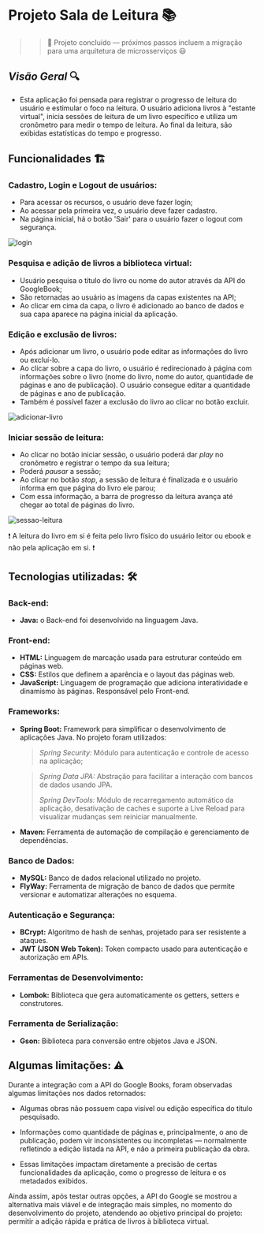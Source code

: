 <h1>Projeto Sala de Leitura 📚</h1>

>> 🔧 Projeto concluído — próximos passos incluem a migração para uma arquitetura de microsserviços 😃 


## *Visão Geral* 🔍
  -  Esta aplicação foi pensada para registrar o progresso de leitura do usuário e  estimular o foco na leitura. O usuário adiciona livros à "estante virtual", inicia sessões de leitura de um livro específico e utiliza um cronômetro para medir o tempo de leitura. Ao final da leitura, são exibidas estatísticas do tempo e progresso.

## Funcionalidades 🏗️

<h3>Cadastro, Login e Logout de usuários:</h3>

  - Para acessar os recursos, o usuário deve fazer login;
  - Ao acessar pela primeira vez, o usuário deve fazer cadastro.
  - Na página inicial, há o botão 'Sair' para o usuário fazer o logout com segurança.

![login](https://github.com/user-attachments/assets/150bc3aa-94cf-4a12-afd4-4cef3b315e32)

    
<h3>Pesquisa e adição de livros a biblioteca virtual:</h3>

  - Usuário pesquisa o título do livro ou nome do autor através da API do GoogleBook;
  - São retornadas ao usuário as imagens da capas existentes na API;
  - Ao clicar em cima da capa, o livro é adicionado ao banco de dados e sua capa aparece na página inicial da aplicação.

<h3>Edição e exclusão de livros:</h3>

  - Após adicionar um livro, o usuário pode editar as informações do livro ou excluí-lo.
  - Ao clicar sobre a capa do livro, o usuário é redirecionado à página com informações sobre o livro (nome do livro, nome do autor, quantidade de páginas e ano de publicação). O usuário consegue editar a quantidade de páginas e ano de publicação.
  - Também é possível fazer a exclusão do livro ao clicar no botão excluir.

![adicionar-livro](https://github.com/user-attachments/assets/32e23e8b-c768-4a35-a127-884fdb0728e3)


<h3>Iniciar sessão de leitura:</h3>

  - Ao clicar no botão iniciar sessão, o usuário poderá dar *play* no cronômetro e registrar o tempo da sua leitura;
  - Poderá *pausar* a sessão;
  - Ao clicar no botão *stop*, a sessão de leitura é finalizada e o usuário informa em que página do livro ele parou;
  - Com essa informação, a barra de progresso da leitura avança até chegar ao total de páginas do livro.

![sessao-leitura](https://github.com/user-attachments/assets/dbbac71f-a5ec-4388-a3cb-e26511617ae4)


❗ A leitura do livro em si é feita pelo livro físico do usuário leitor ou ebook e não pela aplicação em si. ❗

## Tecnologias utilizadas:  🛠️
<h3>Back-end:</h3>

  - **Java:** o Back-end foi desenvolvido na linguagem Java.
<h3>Front-end:</h3>

  - **HTML:** Linguagem de marcação usada para estruturar conteúdo em páginas web.
  - **CSS:** Estilos que definem a aparência e o layout das páginas web.
  - **JavaScript:** Linguagem de programação que adiciona interatividade e dinamismo às páginas. Responsável pelo Front-end.

<h3>Frameworks:</h3>

  - **Spring Boot:** Framework para simplificar o desenvolvimento de aplicações Java. No projeto foram utilizados:
      >*Spring Security:* Módulo para autenticação e controle de acesso na aplicação;
      
      >*Spring Data JPA:* Abstração para facilitar a interação com bancos de dados usando JPA.
      >
      >*Spring DevTools:* Módulo de recarregamento automático da aplicação, desativação de caches e suporte a Live Reload para visualizar mudanças sem reiniciar manualmente.
  - **Maven:** Ferramenta de automação de compilação e gerenciamento de dependências.

<h3>Banco de Dados:</h3>

  - **MySQL:** Banco de dados relacional utilizado no projeto.
  - **FlyWay:** Ferramenta de migração de banco de dados que permite versionar e automatizar alterações no esquema.

<h3>Autenticação e Segurança:</h3>

  - **BCrypt:** Algoritmo de hash de senhas, projetado para ser resistente a ataques.
  - **JWT (JSON Web Token):** Token compacto usado para autenticação e autorização em APIs.

<h3>Ferramentas de Desenvolvimento:</h3>

  - **Lombok:** Biblioteca que gera automaticamente os getters, setters e construtores.

<h3>Ferramenta de Serialização:</h3>

  - **Gson:** Biblioteca para conversão entre objetos Java e JSON.

## Algumas limitações: ⚠️ 
Durante a integração com a API do Google Books, foram observadas algumas limitações nos dados retornados:

  - Algumas obras não possuem capa visível ou edição específica do título pesquisado.

  - Informações como quantidade de páginas e, principalmente, o ano de publicação, podem vir inconsistentes ou incompletas — normalmente refletindo a edição listada na API, e não a primeira publicação da obra.

  - Essas limitações impactam diretamente a precisão de certas funcionalidades da aplicação, como o progresso de leitura e os metadados exibidos.

Ainda assim, após testar outras opções, a API do Google se mostrou a alternativa mais viável e de integração mais simples, no momento do desenvolvimento do projeto, atendendo ao objetivo principal do projeto: permitir a adição rápida e prática de livros à biblioteca virtual.
